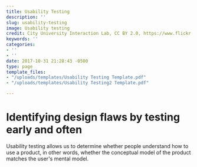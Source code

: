 ```yaml
---
title: Usability Testing
description: ''
slug: usability-testing
image: Usability testing
credit: City University Interaction Lab, CC BY 2.0, https://www.flickr.com/photos/cinteractionlab/4557114137/
keywords: ''
categories:
- ''
- ''
date: 2017-10-31 21:28:43 -0500
type: page
template_files:
- "/uploads/templates/Usability Testing Template.pdf"
- "/uploads/templates/Usability Testing2 Template.pdf"

---
```

# Identifying design flaws by testing early and often

Usability testing allows us to determine whether people understand how to use a product, in other words, whether the conceptual model of the product matches the user's mental model. 
